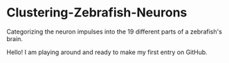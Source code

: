 # Clustering-Zebrafish-Neurons
Categorizing the neuron impulses into the 19 different parts of a zebrafish's brain.

Hello! I am playing around and ready to make my first entry on GitHub.

